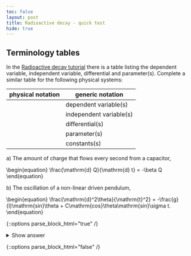 ```yaml
---
toc: false
layout: post
title: Radioactive decay - quick test
hide: true
---
```


## Terminology tables

In the [Radioactive decay tutorial](https://nu-cem.github.io/CompPhys/2021/08/02/Radioactive-Decay) there is a table listing the dependent variable, independent variable, differential and parameter(s).
Complete a similar table for the following physical systems:

| physical notation | generic notation |
|-----|-----|
| | dependent  variable(s)|
|  | independent variable(s)|
|  | differential(s)|
|  | parameter(s) |
|  | constants(s) |

a) The amount of charge that flows every second from a capacitor,

\begin{equation}
\frac{\mathrm{d} Q}{\mathrm{d} t} = -\beta Q
\end{equation}

b) The oscillation of a non-linear driven pendulum,

\begin{equation}
\frac{\mathrm{d}^2\theta}{\mathrm{t}^2} = -\frac{g}{l}\mathrm{sin}\theta + C\mathrm{cos}\theta\mathrm{sin}\sigma t.
\end{equation}

{::options parse_block_html="true" /}
<details>
  <summary markdown="span">Show answer</summary>
  
  a) 
  
  | physical notation | generic notation |
|-----|-----|
| $Q$ | dependent  variable(s)|
| $t$ | independent variable(s)|
| $\frac{\mathrm{d}Q}{\mathrm{t}}$ | differential(s)|
| $\beta$ | parameter(s) |
  | None | constant(s) |
  
  b)
  
  | physical notation | generic notation |
|-----|-----|
| $\theta$ | dependent  variable(s)|
|  $t$ | independent variable(s)|
| $\frac{\mathrm{d}^2\theta}{\mathrm{d} t^2}$  | differential(s)|
| $l$, $C$, $\sigma$ | parameter(s) |
  |$g$ | constant(s) |
  
  
  </details>

{::options parse_block_html="false" /}
